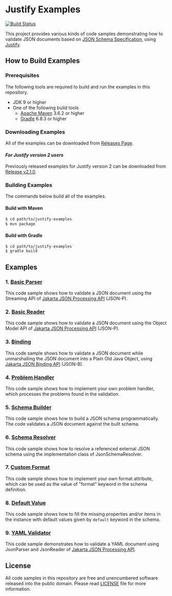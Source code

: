 # Justify Examples
[![Build Status](https://travis-ci.org/leadpony/justify-examples.svg?branch=master)](https://travis-ci.org/leadpony/justify-examples)

This project provides various kinds of code samples demonstrating how to validate JSON documents based on [JSON Schema Specification], using [Justify].

## How to Build Examples

### Prerequisites

The following tools are required to build and run the examples in this repository.

* JDK 9 or higher
* One of the following build tools
  * [Apache Maven] 3.6.2 or higher
  * [Gradle] 6.8.3 or higher

### Downloading Examples

All of the examples can be downloaded from [Releases Page](https://github.com/leadpony/justify-examples/releases/).

#### _For Justify version 2 users_

Previously released examples for Justify version 2 can be downloaded from [Release v2.1.0](https://github.com/leadpony/justify-examples/releases/tag/v2.1.0).

### Building Examples

The commands below build all of the examples.

#### Build with Maven
```bash
$ cd path/to/justify-examples
$ mvn package
```

#### Build with Gradle
```bash
$ cd path/to/justify-examples
$ gradle build
```

## Examples

### 1. [Basic Parser](justify-examples-basicparser/README.md)

This code sample shows how to validate a JSON document using the Streaming API of [Jakarta JSON Processing API] (JSON-P).

### 2. [Basic Reader](justify-examples-basicreader/README.md)

This code sample shows how to validate a JSON document using the Object Model API of [Jakarta JSON Processing API] (JSON-P).

### 3. [Binding](justify-examples-binding/README.md)

This code sample shows how to validate a JSON document while unmarshalling the JSON document into a Plain Old Java Object, using [Jakarta JSON Binding API] (JSON-B).

### 4. [Problem Handler](justify-examples-problemhandler/README.md)

This code sample shows how to implement your own problem handler,
which processes the problems found in the validation.

### 5. [Schema Builder](justify-examples-schemabuilder/README.md)

This code sample shows how to build a JSON schema programmatically.
The code validates a JSON document against the built schema.

### 6. [Schema Resolver](justify-examples-schemaresolver/README.md)

This code sample shows how to resolve a referenced external JSON schema using
the implementation class of JsonSchemaResolver.

### 7. [Custom Format](justify-examples-customformat/README.md)

This code sample shows how to implement your own format attribute,
which can be used as the value of "format" keyword in the schema definition.

### 8. [Default Value](justify-examples-defaultvalue/README.md)

This code sample shows how to fill the missing properties and/or items in the instance with default values given by `default` keyword in the schema.

### 9. [YAML Validator](justify-examples-yamlvalidator/README.md)

This code sample demonstrates how to validate a YAML document using JsonParser and JsonReader of [Jakarta JSON Processing API].

## License

All code samples in this repository are free and unencumbered software released into the public domain. Please read [LICENSE] file for more information.

[JSON Schema Specification]: https://json-schema.org/
[Justify]: https://github.com/leadpony/justify
[Jakarta JSON Processing API]: https://eclipse-ee4j.github.io/jsonp/
[Jakarta JSON Binding API]: http://json-b.net/
[LICENSE]: LICENSE
[Apache Maven]: https://maven.apache.org/
[Gradle]: https://gradle.org/
